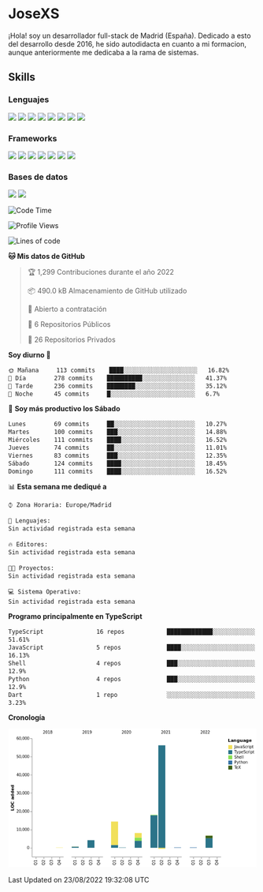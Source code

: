 # JoseXS
¡Hola! soy un desarrollador full-stack de Madrid (España). Dedicado a esto del desarrollo desde 2016, he sido autodidacta en cuanto a mi formacion, aunque anteriormente me dedicaba a la rama de sistemas.


## Skills

### Lenguajes
![](https://img.shields.io/badge/HTML5-E34F26?style=for-the-badge&logo=html5&logoColor=white) ![](https://img.shields.io/badge/CSS3-1572B6?style=for-the-badge&logo=css3&logoColor=white) ![](https://img.shields.io/badge/Sass-CC6699?style=for-the-badge&logo=sass&logoColor=white) ![](https://img.shields.io/badge/JavaScript-F7DF1E?style=for-the-badge&logo=javascript&logoColor=black) ![](https://img.shields.io/badge/TypeScript-007ACC?style=for-the-badge&logo=typescript&logoColor=white) ![](https://img.shields.io/badge/Python-14354C?style=for-the-badge&logo=python&logoColor=white) ![](https://img.shields.io/badge/Markdown-000000?style=for-the-badge&logo=markdown&logoColor=white) ![](https://img.shields.io/badge/Dart-0175C2?style=for-the-badge&logo=dart&logoColor=white) 

### Frameworks
![](https://img.shields.io/badge/Ionic-3880FF?style=for-the-badge&logo=ionic&logoColor=white) ![](https://img.shields.io/badge/Capacitor-119EFF?style=for-the-badge&logo=Capacitor&logoColor=white) ![](https://img.shields.io/badge/Angular-DD0031?style=for-the-badge&logo=angular&logoColor=white) ![](https://img.shields.io/badge/AngularJS-E23237?style=for-the-badge&logo=angularjs&logoColor=white) ![](https://img.shields.io/badge/Bootstrap-563D7C?style=for-the-badge&logo=bootstrap&logoColor=white) ![](https://img.shields.io/badge/Express.js-404D59?style=for-the-badge) ![](https://img.shields.io/badge/Flutter-02569B?style=for-the-badge&logo=flutter&logoColor=white)


### Bases de datos
![](https://img.shields.io/badge/MongoDB-4EA94B?style=for-the-badge&logo=mongodb&logoColor=white) ![](https://img.shields.io/badge/MySQL-00000F?style=for-the-badge&logo=mysql&logoColor=white)

<!--START_SECTION:waka-->
![Code Time](http://img.shields.io/badge/Code%20Time-658%20hrs%208%20mins-blue)

![Profile Views](http://img.shields.io/badge/Visitas%20al%20perfil-3-blue)

![Lines of code](https://img.shields.io/badge/Desde%20Hola%20Mundo%20he%20escrito-108%20Thousand%20Lineas%20de%20c%C3%B3digo-blue)

**🐱 Mis datos de GitHub** 

> 🏆 1,299 Contribuciones durante el año 2022
 > 
> 📦 490.0 kB Almacenamiento de GitHub utilizado 
 > 
> 💼 Abierto a contratación
 > 
> 📜 6 Repositorios Públicos 
 > 
> 🔑 26 Repositorios Privados  
 > 
**Soy diurno 🐤** 

```text
🌞 Mañana     113 commits    ████░░░░░░░░░░░░░░░░░░░░░   16.82% 
🌆 Día        278 commits    ██████████░░░░░░░░░░░░░░░   41.37% 
🌃 Tarde      236 commits    ████████░░░░░░░░░░░░░░░░░   35.12% 
🌙 Noche      45 commits     █░░░░░░░░░░░░░░░░░░░░░░░░   6.7%

```
📅 **Soy más productivo los Sábado** 

```text
Lunes        69 commits     ██░░░░░░░░░░░░░░░░░░░░░░░   10.27% 
Martes       100 commits    ███░░░░░░░░░░░░░░░░░░░░░░   14.88% 
Miércoles    111 commits    ████░░░░░░░░░░░░░░░░░░░░░   16.52% 
Jueves       74 commits     ██░░░░░░░░░░░░░░░░░░░░░░░   11.01% 
Viernes      83 commits     ███░░░░░░░░░░░░░░░░░░░░░░   12.35% 
Sábado       124 commits    ████░░░░░░░░░░░░░░░░░░░░░   18.45% 
Domingo      111 commits    ████░░░░░░░░░░░░░░░░░░░░░   16.52%

```


📊 **Esta semana me dediqué a** 

```text
⌚︎ Zona Horaria: Europe/Madrid

💬 Lenguajes: 
Sin actividad registrada esta semana

🔥 Editores: 
Sin actividad registrada esta semana

🐱‍💻 Proyectos: 
Sin actividad registrada esta semana

💻 Sistema Operativo: 
Sin actividad registrada esta semana

```

**Programo principalmente en TypeScript** 

```text
TypeScript               16 repos            █████████████░░░░░░░░░░░░   51.61% 
JavaScript               5 repos             ████░░░░░░░░░░░░░░░░░░░░░   16.13% 
Shell                    4 repos             ███░░░░░░░░░░░░░░░░░░░░░░   12.9% 
Python                   4 repos             ███░░░░░░░░░░░░░░░░░░░░░░   12.9% 
Dart                     1 repo              ░░░░░░░░░░░░░░░░░░░░░░░░░   3.23%

```


**Cronología**

![Chart not found](https://raw.githubusercontent.com/josexs/josexs/master/charts/bar_graph.png) 


 Last Updated on 23/08/2022 19:32:08 UTC
<!--END_SECTION:waka-->


